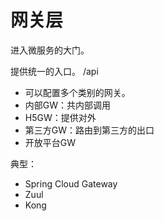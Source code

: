 # 网关层

进入微服务的大门。

提供统一的入口。 /api

* 可以配置多个类别的网关。
* 内部GW：共内部调用
* H5GW：提供对外
* 第三方GW：路由到第三方的出口
* 开放平台GW

典型：
* Spring Cloud Gateway
* Zuul
* Kong


